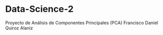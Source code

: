 # Data-Science-2
Proyecto de Análisis de Componentes Principales (PCA)
Francisco Daniel Quiroz Alaniz
